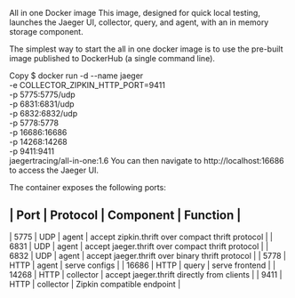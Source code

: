 All in one Docker image
This image, designed for quick local testing, launches the Jaeger UI, collector, query, and agent, with an in memory storage component.

The simplest way to start the all in one docker image is to use the pre-built image published to DockerHub (a single command line).

Copy
$ docker run -d --name jaeger \
  -e COLLECTOR_ZIPKIN_HTTP_PORT=9411 \
  -p 5775:5775/udp \
  -p 6831:6831/udp \
  -p 6832:6832/udp \
  -p 5778:5778 \
  -p 16686:16686 \
  -p 14268:14268 \
  -p 9411:9411 \
  jaegertracing/all-in-one:1.6
You can then navigate to http://localhost:16686 to access the Jaeger UI.

The container exposes the following ports:

| Port  |	Protocol |	Component   | Function                                          |
-----------------------------------------------------------------------------------------
| 5775  |	UDP      |  agent       | accept zipkin.thrift over compact thrift protocol |
| 6831  |	UDP      |	agent	    | accept jaeger.thrift over compact thrift protocol |
| 6832  |	UDP      |	agent	    | accept jaeger.thrift over binary thrift protocol  |
| 5778  |   HTTP     |	agent	    | serve configs                                     |
| 16686 |	HTTP     |	query	    | serve frontend                                    |
| 14268 |	HTTP     |	collector   | accept jaeger.thrift directly from clients        |
| 9411  |	HTTP     |	collector   | Zipkin compatible endpoint                        |